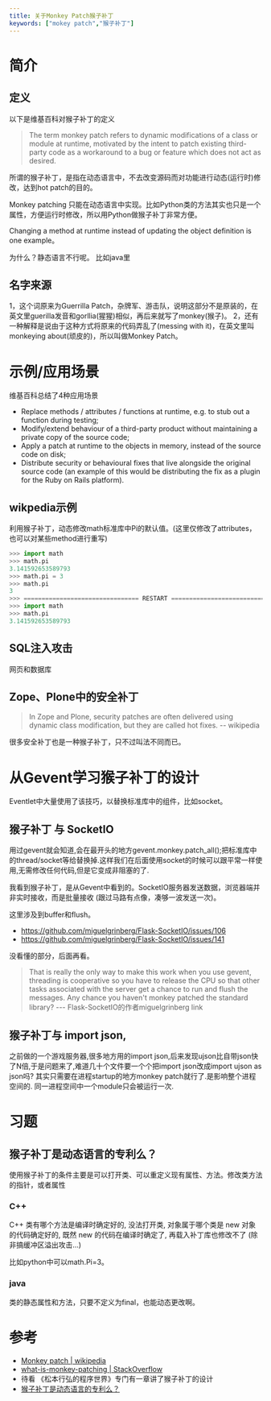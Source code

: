 ```yaml
---
title: 关于Monkey Patch猴子补丁
keywords: ["mokey patch","猴子补丁"]
---
```


# 简介

## 定义
以下是维基百科对猴子补丁的定义
> The term monkey patch refers to dynamic modifications of a class or module at runtime, motivated by the intent to patch existing third-party code as a workaround to a bug or feature which does not act as desired.


所谓的猴子补丁，是指在动态语言中，不去改变源码而对功能进行动态(运行时)修改，达到hot patch的目的。

Monkey patching 只能在动态语言中实现。比如Python类的方法其实也只是一个属性，方便运行时修改，所以用Python做猴子补丁非常方便。

Changing a method at runtime instead of updating the object definition is one example。

为什么？静态语言不行呢。
比如java里

## 名字来源

1，这个词原来为Guerrilla Patch，杂牌军、游击队，说明这部分不是原装的，在英文里guerilla发音和gorllia(猩猩)相似，再后来就写了monkey(猴子)。
2，还有一种解释是说由于这种方式将原来的代码弄乱了(messing with it)，在英文里叫monkeying about(顽皮的)，所以叫做Monkey Patch。


<!-- Applications -->
# 示例/应用场景

维基百科总结了4种应用场景

- Replace methods / attributes / functions at runtime, e.g. to stub out a function during testing;
- Modify/extend behaviour of a third-party product without maintaining a private copy of the source code;
- Apply a patch at runtime to the objects in memory, instead of the source code on disk;
- Distribute security or behavioural fixes that live alongside the original source code (an example of this would be distributing the fix as a plugin for the Ruby on Rails platform).

## wikpedia示例

利用猴子补丁，动态修改math标准库中Pi的默认值。(这里仅修改了attributes，也可以对某些method进行重写)

```python
>>> import math
>>> math.pi
3.141592653589793
>>> math.pi = 3
>>> math.pi
3
>>> ================================ RESTART ================================
>>> import math
>>> math.pi
3.141592653589793
```

## SQL注入攻击

网页和数据库

## Zope、Plone中的安全补丁

> In Zope and Plone, security patches are often delivered using dynamic class modification, but they are called hot fixes.
> -- wikipedia

很多安全补丁也是一种猴子补丁，只不过叫法不同而已。



# 从Gevent学习猴子补丁的设计


Eventlet中大量使用了该技巧，以替换标准库中的组件，比如socket。

## 猴子补丁 与 SocketIO

用过gevent就会知道,会在最开头的地方gevent.monkey.patch_all();把标准库中的thread/socket等给替换掉.这样我们在后面使用socket的时候可以跟平常一样使用,无需修改任何代码,但是它变成非阻塞的了.

我看到猴子补丁，是从Gevent中看到的。SocketIO服务器发送数据，浏览器端并非实时接收，而是批量接收 (跟过马路有点像，凑够一波发送一次)。

这里涉及到buffer和flush。

- https://github.com/miguelgrinberg/Flask-SocketIO/issues/106
- https://github.com/miguelgrinberg/Flask-SocketIO/issues/141


没看懂的部分，后面再看。
>  That is really the only way to make this work when you use gevent, threading is cooperative so you have to release the CPU so that other tasks associated with the server get a chance to run and flush the messages. Any chance you haven't monkey patched the standard library?
> --- Flask-SocketIO的作者miguelgrinberg link

## 猴子补丁与 import json,

之前做的一个游戏服务器,很多地方用的import json,后来发现ujson比自带json快了N倍,于是问题来了,难道几十个文件要一个个把import json改成import ujson as json吗?
其实只需要在进程startup的地方monkey patch就行了.是影响整个进程空间的.
同一进程空间中一个module只会被运行一次.

# 习题

## 猴子补丁是动态语言的专利么？

使用猴子补丁的条件主要是可以打开类、可以重定义现有属性、方法。修改类方法的指针，或者属性

### C++

C++ 类有哪个方法是编译时确定好的, 没法打开类, 对象属于哪个类是 new 对象的代码确定好的, 既然 new 的代码在编译时确定了, 再载入补丁库也修改不了 (除非搞缓冲区溢出攻击...)

比如python中可以math.Pi=3。

### java
类的静态属性和方法，只要不定义为final，也能动态更改啊。

# 参考
- [Monkey patch | wikipedia](https://en.wikipedia.org/wiki/Monkey_patch)
- [what-is-monkey-patching | StackOverflow](https://stackoverflow.com/questions/5626193/what-is-monkey-patching)
- 待看 《松本行弘的程序世界》专门有一章讲了猴子补丁的设计
- [猴子补丁是动态语言的专利么？](https://ruby-china.org/topics/17619)
